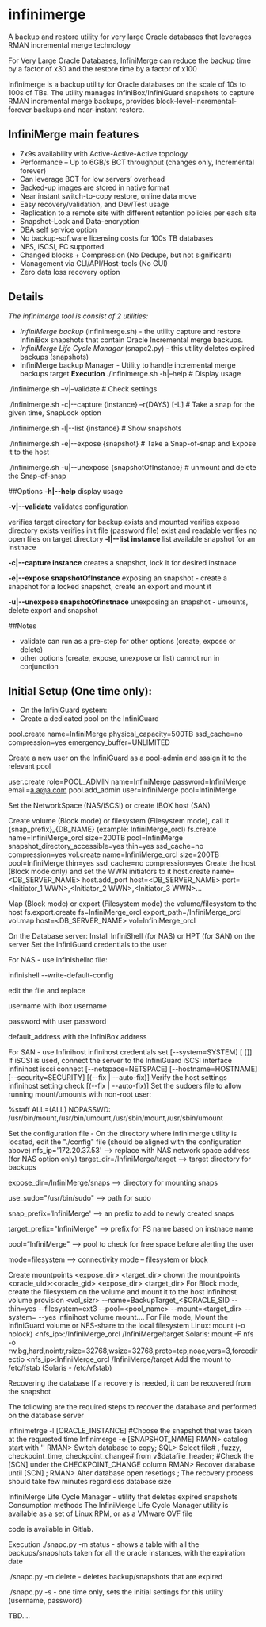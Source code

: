 # infinimerge
A backup and restore utility for very large Oracle databases that leverages RMAN incremental merge technology 

For Very Large Oracle Databases, InfiniMerge can reduce the backup time by a factor of x30 and the restore time by a factor of x100 

Infinimerge is a backup utility for Oracle databases on the scale of 10s to 100s of TBs. The utility manages InfiniBox/InfiniGuard snapshots to capture RMAN incremental merge backups, provides block-level-incremental-forever backups and near-instant restore. 

## InfiniMerge main features
* 7x9s availability with Active-Active-Active topology
* Performance – Up to 6GB/s BCT throughput (changes only, Incremental forever)
* Can leverage BCT for low servers’ overhead
* Backed-up images are stored in native format
* Near instant switch-to-copy restore, online data move
* Easy recovery/validation, and Dev/Test usage 
* Replication to a remote site with different retention policies per each site
* Snapshot-Lock and Data-encryption
* DBA self service option
* No backup-software licensing costs for 100s TB databases
* NFS, iSCSI, FC supported
* Changed blocks + Compression (No Dedupe, but not significant)
* Management via CLI/API/Host-tools (No GUI)
* Zero data loss recovery option


## Details 

_The infinimerge tool is consist of 2 utilities:_

* _InfiniMerge backup_ (infinimerge.sh) - the utility capture and restore InfiniBox snapshots that contain Oracle Incremental merge backups. 
* _InfiniMerge Life Cycle Manager_ (snapc2.py) - this utility deletes expired backups (snapshots) 
* InfiniMerge backup Manager - Utility to handle incremental merge backups target
**Execution**
./infinimerge.sh -h|–help                                               # Display usage

./infinimerge.sh –v|–validate                                         # Check settings

./infinimerge.sh -c|--capture {instance} –r{DAYS} [-L]   # Take a snap for the given time, SnapLock option

./infinimerge.sh -l|--list {instance}                                  # Show snapshots

./infinimerge.sh -e|--expose {snapshot}                        # Take a Snap-of-snap and Expose it to the host

./infinimerge.sh -u|--unexpose {snapshotOfInstance}   # unmount and delete the Snap-of-snap

##Options
**-h|--help**
display usage

**-v|--validate**
validates configuration

verifies target directory for backup exists and mounted
verifies expose directory exists
verifies init file (password file) exist and readable
verifies no open files on target directory
**-l|--list instance**
list available snapshot for an instnace

**-c|--capture instance**
creates a snapshot, lock it for desired instnace

**-e|--expose snapshotOfInstance**
exposing an snapshot - create a snapshot for a locked snapshot, create an export and mount it

**-u|--unexpose snapshotOfinstnace**
unexposing an snapshot - umounts, delete export and snapshot

##Notes
* validate can run as a pre-step for other options (create, expose or delete)
* other options (create, expose, unexpose or list) cannot run in conjunction

## Initial Setup (One time only):
* On the InfiniGuard system: 
* Create a dedicated pool on the InfiniGuard

pool.create name=InfiniMerge physical_capacity=500TB ssd_cache=no compression=yes emergency_buffer=UNLIMITED

Create a new user on the InfiniGuard as a pool-admin and assign it to the relevant pool 

user.create role=POOL_ADMIN name=InfiniMerge password=InfiniMerge email=a.a@a.com
pool.add_admin user=InfiniMerge pool=InfiniMerge 

Set the NetworkSpace (NAS/iSCSI) or create IBOX host (SAN)

Create volume (Block mode) or filesystem (Filesystem mode), call it {snap_prefix}_{DB_NAME} (example: InfiniMerge_orcl) 
fs.create name=InfiniMerge_orcl size=200TB pool=InfiniMerge snapshot_directory_accessible=yes thin=yes ssd_cache=no compression=yes
vol.create name=InfiniMerge_orcl size=200TB pool=InfiniMerge thin=yes ssd_cache=no compression=yes
Create the host (Block mode only) and set the WWN initiators to it 
 host.create name=<DB_SERVER_NAME>
host.add_port host=<DB_SERVER_NAME> port=<Initiator_1 WWN>,<Initiator_2 WWN>,<Initiator_3 WWN>...

Map (Block mode) or export (Filesystem mode) the volume/filesystem to the host
fs.export.create fs=InfiniMerge_orcl  export_path=/InfiniMerge_orcl 
vol.map host=<DB_SERVER_NAME> vol=InfiniMerge_orcl 

On the Database server: 
Install InfiniShell (for NAS) or HPT (for SAN) on the server 
Set the InfiniGuard credentials to the user

For NAS - use infinishellrc file: 

infinishell --write-default-config

edit the file and replace 

username with ibox username 

password with user password 

default_address with the InfiniBox address

For SAN - use Infinihost 
infinihost credentials set [--system=SYSTEM] [<username> [<password>]]
If iSCSI is used, connect the server to the InfiniGuard iSCSI interface
infinihost iscsi connect <management-ip> [--netspace=NETSPACE] [--hostname=HOSTNAME] [--security=SECURITY] [(--fix | --auto-fix)]
Verify the host settings
infinihost setting check [(--fix | --auto-fix)]
Set the sudoers file to allow running mount/umounts with non-root user: 

%staff ALL=(ALL) NOPASSWD: /usr/bin/mount,/usr/bin/umount,/usr/sbin/mount,/usr/sbin/umount

Set the configuration file - On the directory where infinimerge utility is located, edit the "./config" file (should be aligned with the configuration above)
nfs_ip='172.20.37.53' --> replace with NAS network space address (for NAS option only) 
target_dir=/InfiniMerge/target --> target directory for backups

expose_dir=/InfiniMerge/snaps --> directory for mounting snaps

use_sudo="/usr/bin/sudo" --> path for sudo

snap_prefix=‘InfiniMerge' --> an prefix to add to newly created snaps

target_prefix="InfiniMerge" --> prefix for FS name based on instnace name

pool=“InfiniMerge" --> pool to check for free space before alerting the user

mode=filesystem --> connectivity mode – filesystem or block

Create mountpoints
<expose_dir> 
<target_dir>
chown the mountpoints <oracle_uid>:<oracle_gid> 
<expose_dir> 
<target_dir>
For Block mode, create the filesystem on the volume and mount it to the host 
infinihost volume provision <vol_sizr> --name=BackupTarget_<$ORACLE_SID --thin=yes --filesystem=ext3 --pool=<pool_name> --mount=<target_dir> --system=<ibox> --yes
infinihost volume mount....
For File mode, Mount the InfiniGuard volume or NFS-share to the local filesystem 
Linux: mount (-o nolock) <nfs_ip>:/InfiniMerge_orcl   /InfiniMerge/target
Solaris: mount -F nfs -o rw,bg,hard,nointr,rsize=32768,wsize=32768,proto=tcp,noac,vers=3,forcedirectio <nfs_ip>:InfiniMerge_orcl  /InfiniMerge/target
Add the mount to /etc/fstab (Solaris - /etc/vfstab)





Recovering the database 
If a recovery is needed, it can be recovered from the snapshot 

The following are the required steps to recover the database and performed on the database server

infinimetrge -l [ORACLE_INSTANCE]           #Choose the snapshot that was taken at the requested time
Infinimerge -e [SNAPSHOT_NAME]
RMAN> catalog start with '<PATH to Snapshot>'
RMAN> Switch database to copy; 
SQL> Select file# , fuzzy, checkpoint_time, checkpoint_change# from v$datafile_header;    #Check the [SCN] under the CHECKPOINT_CHANGE column
RMAN> Recover database until [SCN] ; 
RMAN> Alter database open resetlogs ;
The recovery process should take few minutes regardless database size 

InfiniMerge Life Cycle Manager - utility that deletes expired snapshots 
Consumption methods
The InfiniMerge Life Cycle Manager utility is available as a set of Linux RPM, or as a VMware OVF file 

code is available in Gitlab. 

Execution
./snapc.py -m status - shows a table with all the backups/snapshots taken for all the oracle instances, with the expiration date

./snapc.py -m delete - deletes backup/snapshots that are expired 





./snapc.py -s <IBOX name> - one time only, sets the initial settings for this utility (username, password) 

TBD....
